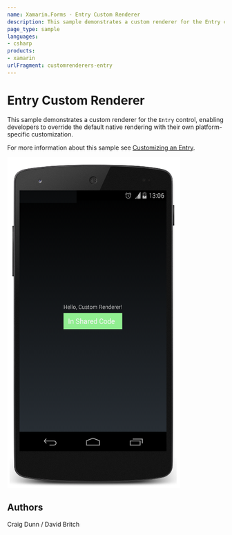 ```yaml
---
name: Xamarin.Forms - Entry Custom Renderer
description: This sample demonstrates a custom renderer for the Entry control, enabling developers to override the default native rendering with their own...
page_type: sample
languages:
- csharp
products:
- xamarin
urlFragment: customrenderers-entry
---
```

# Entry Custom Renderer

This sample demonstrates a custom renderer for the `Entry` control, enabling developers to override the default native rendering with their own platform-specific customization.

For more information about this sample see [Customizing an Entry](http://developer.xamarin.com/guides/cross-platform/xamarin-forms/custom-renderer/entry/).

![Entry Custom Renderer application screenshot](Screenshots/01Android.png "Entry Custom Renderer application screenshot")

## Authors

Craig Dunn / David Britch
